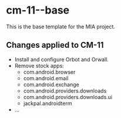
# cm-11--base

This is the base template for the MIA project.

## Changes applied to CM-11

* Install and configure Orbot and Orwall.
* Remove stock apps:
  * com.android.browser
  * com.android.email
  * com.android.exchange
  * com.android.providers.downloads
  * com.android.providers.downloads.ui
  * jackpal.androidterm
* ...
